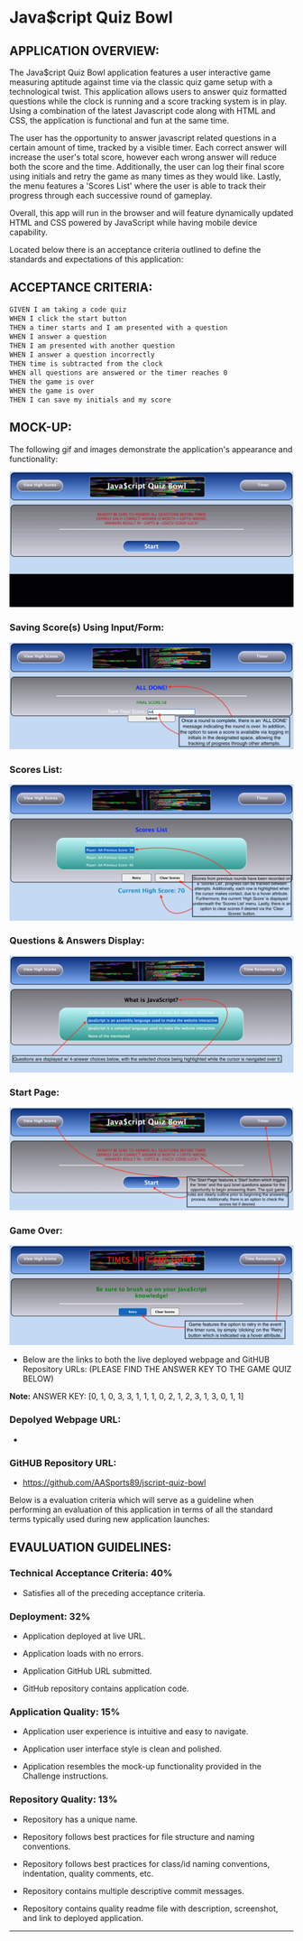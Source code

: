 # Java$cript Quiz Bowl 

## APPLICATION OVERVIEW:

The Java$cript Quiz Bowl application features a user interactive game measuring aptitude against time via the classic quiz game setup with a technological twist. This application allows users to answer quiz formatted questions while the clock is running and a score tracking system is in play. Using a combination of the latest Javascript code along with HTML and CSS, the application is functional and fun at the same time. 

The user has the opportunity to answer javascript related questions in a certain amount of time, tracked by a visible timer. Each correct answer will increase the user's total score, however each wrong answer will reduce both the score and the time. Additionally, the user can log their final score using initials and retry the game as many times as they would like. Lastly, the menu features a 'Scores List' where the user is able to track their progress through each successive round of gameplay. 

Overall, this app will run in the browser and will feature dynamically updated HTML and CSS powered by JavaScript while having mobile device capability.

Located below there is an acceptance criteria outlined to define the standards and expectations of this application:


## ACCEPTANCE CRITERIA:

```
GIVEN I am taking a code quiz
WHEN I click the start button
THEN a timer starts and I am presented with a question
WHEN I answer a question
THEN I am presented with another question
WHEN I answer a question incorrectly
THEN time is subtracted from the clock
WHEN all questions are answered or the timer reaches 0
THEN the game is over
WHEN the game is over
THEN I can save my initials and my score
```


## MOCK-UP:


The following gif and images demonstrate the application's appearance and functionality:


![A user clicks through an interactive coding quiz, then enters initials to save the high score before resetting and starting over.](./assets/images/quiz-bowl.gif)



### Saving Score(s) Using Input/Form:



![A user is able to save their score(s) via inputting their initials following the completion of a round.](./assets/images/quiz-bowl-1.jpg)



### Scores List:



![The user has a full interactive view of the all previous high scores in a user friendly and intuitive list](./assets/images/quiz-bowl-2.jpg)



### Questions & Answers Display:



![As a user proceeds on completing a round of gameplay, quiz questions are clearly displayed along with the potential answers, which are highlighted when the cursor is navigated over them](./assets/images/quiz-bowl-3.jpg)



### Start Page:



![The user's first encounter with this application is the 'Start Page', which features a user friendly and intuitive menu in order to proceed to gameplay w/out delay while being informed of the rules](./assets/images/quiz-bowl-4.jpg)



### Game Over:



![Once the 'timer' during a round of gameplay expires, the user is immediately notfied and directed to the 'End Page'](./assets/images/quiz-bowl.jpg)



* Below are the links to both the live deployed webpage and GitHUB Repository URLs: (PLEASE FIND THE ANSWER KEY TO THE GAME QUIZ BELOW)

**Note:** ANSWER KEY: [0, 1, 0, 3, 3, 1, 1, 1, 0, 2, 1, 2, 3, 1, 3, 0, 1, 1]

### Depolyed Webpage URL:

* 

### GitHUB Repository URL:

* https://github.com/AASports89/jscript-quiz-bowl


Below is a evaluation criteria which will serve as a guideline when performing an evaluation of this application in terms of all the standard terms typically used during new application launches:


## EVAULUATION GUIDELINES:

### Technical Acceptance Criteria: 40%

* Satisfies all of the preceding acceptance criteria.

### Deployment: 32%

* Application deployed at live URL.

* Application loads with no errors.

* Application GitHub URL submitted.

* GitHub repository contains application code.

### Application Quality: 15%

* Application user experience is intuitive and easy to navigate.

* Application user interface style is clean and polished.

* Application resembles the mock-up functionality provided in the Challenge instructions.

### Repository Quality: 13%

* Repository has a unique name.

* Repository follows best practices for file structure and naming conventions.

* Repository follows best practices for class/id naming conventions, indentation, quality comments, etc.

* Repository contains multiple descriptive commit messages.

* Repository contains quality readme file with description, screenshot, and link to deployed application.

---